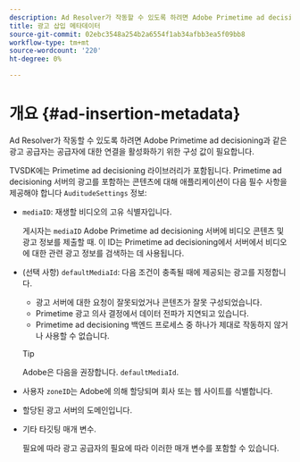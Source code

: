 ```yaml
---
description: Ad Resolver가 작동할 수 있도록 하려면 Adobe Primetime ad decisioning과 같은 광고 공급자는 공급자에 대한 연결을 활성화하기 위한 구성 값이 필요합니다.
title: 광고 삽입 메타데이터
source-git-commit: 02ebc3548a254b2a6554f1ab34afbb3ea5f09bb8
workflow-type: tm+mt
source-wordcount: '220'
ht-degree: 0%

---
```


# 개요 {#ad-insertion-metadata}

Ad Resolver가 작동할 수 있도록 하려면 Adobe Primetime ad decisioning과 같은 광고 공급자는 공급자에 대한 연결을 활성화하기 위한 구성 값이 필요합니다.

TVSDK에는 Primetime ad decisioning 라이브러리가 포함됩니다. Primetime ad decisioning 서버의 광고를 포함하는 콘텐츠에 대해 애플리케이션이 다음 필수 사항을 제공해야 합니다 `AuditudeSettings` 정보:

* `mediaID`: 재생할 비디오의 고유 식별자입니다.

  게시자는 `mediaID` Adobe Primetime ad decisioning 서버에 비디오 콘텐츠 및 광고 정보를 제출할 때. 이 ID는 Primetime ad decisioning에서 서버에서 비디오에 대한 관련 광고 정보를 검색하는 데 사용됩니다.

* (선택 사항) `defaultMediaId`: 다음 조건이 충족될 때에 제공되는 광고를 지정합니다.

   * 광고 서버에 대한 요청이 잘못되었거나 콘텐츠가 잘못 구성되었습니다.
   * Primetime 광고 의사 결정에서 데이터 전파가 지연되고 있습니다.
   * Primetime ad decisioning 백엔드 프로세스 중 하나가 제대로 작동하지 않거나 사용할 수 없습니다.

  >[!TIP]
  >
  >Adobe은 다음을 권장합니다. `defaultMediaId`.

* 사용자 `zoneID`는 Adobe에 의해 할당되며 회사 또는 웹 사이트를 식별합니다.
* 할당된 광고 서버의 도메인입니다.
* 기타 타깃팅 매개 변수.

  필요에 따라 광고 공급자의 필요에 따라 이러한 매개 변수를 포함할 수 있습니다.
